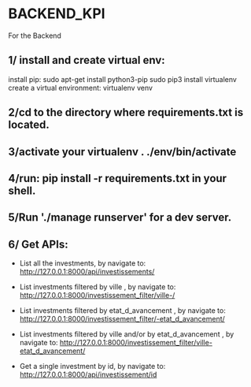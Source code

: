# BACKEND_KPI

For the Backend

## 1/ install and create virtual env:

install pip: sudo apt-get install python3-pip
sudo pip3 install virtualenv 
create a virtual environment: virtualenv venv 

## 2/cd to the directory where requirements.txt is located.

## 3/activate your virtualenv . ./env/bin/activate

## 4/run: pip install -r requirements.txt in your shell.

## 5/Run './manage runserver' for a dev server. 

## 6/ Get APIs: 

* List all the investments, by navigate to:
 http://127.0.0.1:8000/api/investissements/ 

 * List investments filtered by ville , by navigate to:
 http://127.0.0.1:8000/investissement_filter/ville-/

 * List investments filtered by etat_d_avancement , by navigate to:
 http://127.0.0.1:8000/investissement_filter/-etat_d_avancement/

  * List investments filtered by ville and/or by etat_d_avancement
, by navigate to:
 http://127.0.0.1:8000/investissement_filter/ville-etat_d_avancement/

 * Get a single investment by id, by navigate to:
 http://127.0.0.1:8000/api/investissement/id 
